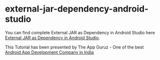 # external-jar-dependency-android-studio

You can find complete External JAR as Dependency in Android Studio here [External JAR as Dependency in Android Studio](http://www.theappguruz.com/blog/external-jar-dependency-android-studio).

This Tutorial has been presented by The App Guruz - One of the best [Android App Development Company in India](http://www.theappguruz.com/android-app-development/)
